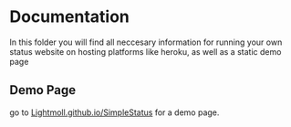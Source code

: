 # Documentation

In this folder you will find all neccesary information for running your own status website on hosting platforms like heroku, as well as a static demo page

## Demo Page
go to [Lightmoll.github.io/SimpleStatus](https://Lightmoll.github.io/SimpleStatus) for a demo page.

